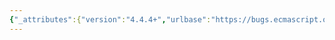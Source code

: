 ```yaml
---
{"_attributes":{"version":"4.4.4+","urlbase":"https://bugs.ecmascript.org/","maintainer":"dherman@mozilla.com"},"bug":{"bug_id":432,"creation_ts":"2012-07-03 23:25:00 -0700","short_desc":"11.3.1: \"NormalCompetion\"","delta_ts":"2012-07-08 21:35:06 -0700","product":"Draft for 6th Edition","component":"editorial issue","version":"Rev 8: June 15, 2012 Draft","rep_platform":"All","op_sys":"All","bug_status":"RESOLVED","resolution":"FIXED","priority":"Normal","bug_severity":"minor","everconfirmed":true,"reporter":{"uid":"jmdyck","name":"Michael Dyck"},"assigned_to":{"uid":"allen","name":"Allen Wirfs-Brock"},"long_desc":[{"commentid":1081,"comment_count":0,"who":{"uid":"jmdyck","name":"Michael Dyck"},"bug_when":"2012-07-03 23:25:28 -0700","thetext":"In 11.3.1 \"Destructuring Assignment\",\nunder \"Runtime Semantics: Destructuring Assignment Evaluation\",\nin the first rule,\nstep 1 says:\n    \"Return NormalCompetion(empty).\"\n\nChange \"Competion\" to \"Completion\"."},{"commentid":1129,"comment_count":1,"who":{"uid":"allen","name":"Allen Wirfs-Brock"},"bug_when":"2012-07-07 16:50:57 -0700","thetext":"corrected in editor's draft"}]}}
---
```


